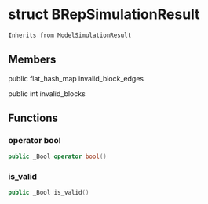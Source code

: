 # struct BRepSimulationResult


```cpp
Inherits from ModelSimulationResult
```



## Members

public flat_hash_map invalid_block_edges

public int invalid_blocks



## Functions

### operator bool

```cpp
public _Bool operator bool()
```


### is_valid

```cpp
public _Bool is_valid()
```




